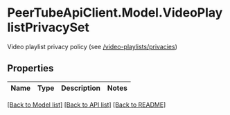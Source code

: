 # PeerTubeApiClient.Model.VideoPlaylistPrivacySet
Video playlist privacy policy (see [/video-playlists/privacies](#operation/getPlaylistPrivacyPolicies))

## Properties

Name | Type | Description | Notes
------------ | ------------- | ------------- | -------------

[[Back to Model list]](../README.md#documentation-for-models) [[Back to API list]](../README.md#documentation-for-api-endpoints) [[Back to README]](../README.md)

